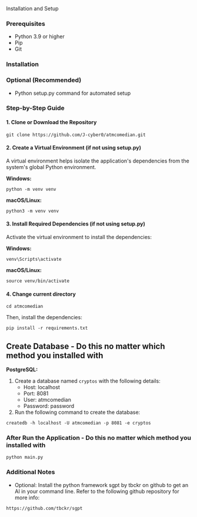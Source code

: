 Installation and Setup

### Prerequisites

* Python 3.9 or higher
* Pip
* Git

### Installation

### Optional (Recommended)

* Python setup.py command for automated setup



### Step-by-Step Guide

#### 1. Clone or Download the Repository

```
git clone https://github.com/J-cyber0/atmcomedian.git
```


#### 2. Create a Virtual Environment (if not using setup.py)

A virtual environment helps isolate the application's dependencies from the system's global Python environment.

**Windows:**

```
python -m venv venv
```

**macOS/Linux:**

```
python3 -m venv venv
```

#### 3. Install Required Dependencies (if not using setup.py)

Activate the virtual environment to install the dependencies:

**Windows:**

```
venv\Scripts\activate
```

**macOS/Linux:**

```
source venv/bin/activate

```

#### 4. Change current directory

```
cd atmcomedian
```

Then, install the dependencies:

```
pip install -r requirements.txt
```

## Create Database - Do this no matter which method you installed with

**PostgreSQL:**

1. Create a database named `cryptos` with the following details:
   * Host: localhost
   * Port: 8081
   * User: atmcomedian
   * Password: password
2. Run the following command to create the database:

```
createdb -h localhost -U atmcomedian -p 8081 -e cryptos
```

### After Run the Application - Do this no matter which method you installed with

```
python main.py
```

### Additional Notes

* Optional: Install the python framework sgpt by tbckr on github to get an AI in your command line. Refer to the following github repository for more info:

 ```
 https://github.com/tbckr/sgpt
 ```